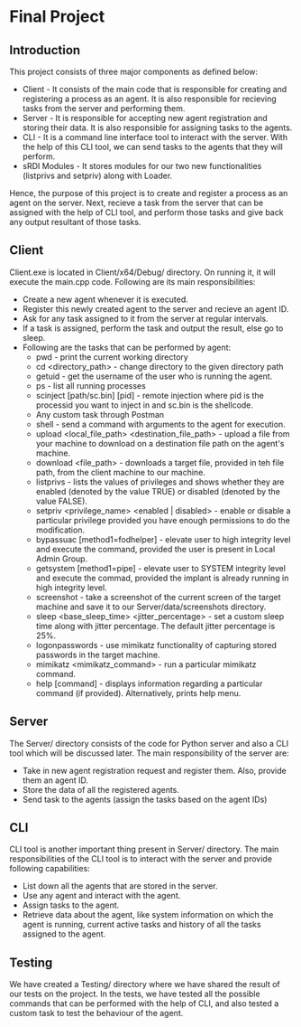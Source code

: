 # **Final Project**

## **Introduction**
This project consists of three major components as defined below:
* Client - It consists of the main code that is responsible for creating and registering a process as an agent. It is also responsible for recieving tasks from the server and performing them.
* Server - It is responsible for accepting new agent registration and storing their data. It is also responsible for assigning tasks to the agents.
* CLI - It is a command line interface tool to interact with the server. With the help of this CLI tool, we can send tasks to the agents that they will perform.
* sRDI Modules - It stores modules for our two new functionalities (listprivs and setpriv) along with Loader.

Hence, the purpose of this project is to create and register a process as an agent on the server. Next, recieve a task from the server that can be assigned with the help of CLI tool, and perform those tasks and give back any output resultant of those tasks.

## **Client**
Client.exe is located in Client/x64/Debug/ directory. On running it, it will execute the main.cpp code. Following are its main responsibilities:
* Create a new agent whenever it is executed.
* Register this newly created agent to the server and recieve an agent ID.
* Ask for any task assigned to it from the server at regular intervals.
* If a task is assigned, perform the task and output the result, else go to sleep.
* Following are the tasks that can be performed by agent:
  * pwd - print the current working directory
  * cd <directory_path> - change directory to the given directory path
  * getuid - get the username of the user who is running the agent.
  * ps - list all running processes
  * scinject [path/sc.bin] [pid] - remote injection where pid is the processid you want to inject in and sc.bin is the shellcode.
  * Any custom task through Postman
  * shell <cmd with args> - send a command with arguments to the agent for execution.
  * upload <local_file_path> <destination_file_path> - upload a file from your machine to download on a destination file path on the agent's machine.
  * download <file_path> - downloads a target file, provided in teh file path, from the client machine to our machine.
  * listprivs - lists the values of privileges and  shows whether they are enabled (denoted by the value TRUE) or disabled (denoted by the value FALSE).
  * setpriv <privilege_name> <enabled | disabled> - enable or disable a particular privilege provided you have enough permissions to do the modification.
  * bypassuac [method1=fodhelper] <cmd with args> - elevate user to high integrity level and execute the command, provided the user is present in Local Admin Group.
  * getsystem [method1=pipe] <cmd with args> - elevate user to SYSTEM integrity level and execute the commad, provided the implant is already running in high integrity level.
  * screenshot - take a screenshot of the current screen of the target machine and save it to our Server/data/screenshots directory.
  * sleep <base_sleep_time> <jitter_percentage> - set a custom sleep time along with jitter percentage. The default jitter percentage is 25%.
  * logonpasswords - use mimikatz functionality of capturing stored passwords in the target machine.
  * mimikatz <mimikatz_command> - run a particular mimikatz command.
  * help [command] - displays information regarding a particular command (if provided). Alternatively, prints help menu.

## **Server**
The Server/ directory consists of the code for Python server and also a CLI tool which will be discussed later. The main responsibility of the server are:
* Take in new agent registration request and register them. Also, provide them an agent ID.
* Store the data of all the registered agents.
* Send task to the agents (assign the tasks based on the agent IDs)

## **CLI**
CLI tool is another important thing present in Server/ directory. The main responsibilities of the CLI tool is to interact with the server and provide following capabilities:
* List down all the agents that are stored in the server.
* Use any agent and interact with the agent.
* Assign tasks to the agent.
* Retrieve data about the agent, like system information on which the agent is running, current active tasks and history of all the tasks assigned to the agent.

## **Testing**
We have created a Testing/ directory where we have shared the result of our tests on the project. In the tests, we have tested all the possible commands that can be performed with the help of CLI, and also tested a custom task to test the behaviour of the agent.
